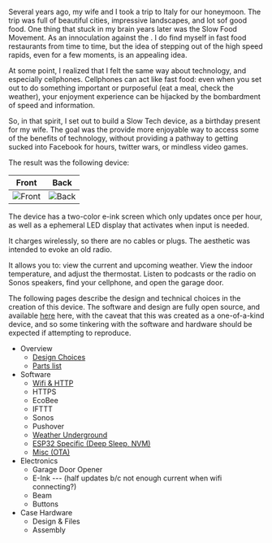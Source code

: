 Several years ago, my wife and I took a trip to Italy for our honeymoon. The trip was full of beautiful cities, impressive landscapes, and lot sof good food.  One thing that stuck in my brain years later was the Slow Food Movement. As an innoculation against the . I do find myself in fast food restaurants from time to time, but the idea of stepping out of the high speed rapids, even for a few moments, is an appealing idea.

At some point, I realized that I felt the same way about technology, and especially cellphones. Cellphones can act like fast food: even when you set out to do something important or purposeful (eat a meal, check the weather), your enjoyment experience can be hijacked by the bombardment of speed and information.

So, in that spirit, I set out to build a Slow Tech device, as a birthday present for my wife. The goal was the provide more enjoyable way to access some of the benefits of technology, without providing a pathway to getting sucked into Facebook for hours, twitter wars, or mindless video games.

The result was the following device:

| Front | Back |
|---|---|
| ![Front](images/IMG_1378.JPG)  | ![Back](images/IMG_1377.JPG) |

The device has a two-color e-ink screen which only updates once per hour, as well as a ephemeral LED display that activates when input is needed.

It charges wirelessly, so there are no cables or plugs.  The aesthetic was intended to evoke an old radio.

It allows you to: view the current and upcoming weather. View the indoor temperature, and adjust the thermostat. Listen to podcasts or the radio on Sonos speakers, find your cellphone, and open the garage door.

The following pages describe the design and technical choices in the creation of this device. The software and design are fully open source, and available [here](https://github.com/denglend/stone) here, with the caveat that this was created as a one-of-a-kind device, and so some tinkering with the software and hardware should be expected if attempting to reproduce.

 - Overview
	 - [Design Choices](design-choices.md)
	 - [Parts list](parts-list.md)
 - Software
	 - [Wifi & HTTP](sw-wifi-http.md)
	 - HTTPS
	 - EcoBee
	 - IFTTT
	 - Sonos
	 - Pushover
	 - [Weather Underground](sw-weather.md)
	 - [ESP32 Specific (Deep Sleep, NVM)](sw-esp32.md)
	 - [Misc (OTA)](sw-misc.md)
 - Electronics
	 - Garage Door Opener
	 - E-Ink  --- (half updates b/c not enough current when wifi connecting?)
	 - Beam
	 - Buttons
 - Case Hardware
	 - Design & Files
	 - Assembly 
